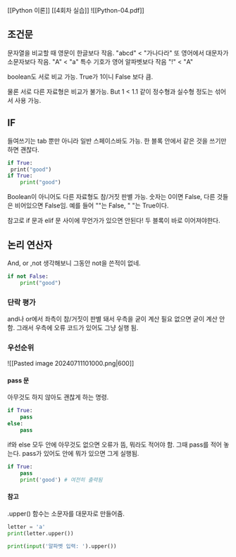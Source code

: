 [[Python 이론]]
[[4회차 실습]]
![[Python-04.pdf]]
## 조건문
문자열을 비교할 때 영문이 한글보다 작음.
"abcd" < "가나다라"
또 영어에서 대문자가 소문자보다 작음.
"A" < "a"
특수 기호가 영어 알파벳보다 작음
"!" < "A"

boolean도 서로 비교 가능. 
True가 1이니 False 보다 큼.

물론 서로 다른 자료형은 비교가 불가능.
But
1 < 1.1
같이 정수형과 실수형 정도는 섞어서 사용 가능.

## IF
들여쓰기는 tab 뿐만 아니라 일반 스페이스바도 가능.
한 블록 안에서 같은 것을 쓰기만하면 괜찮다.
```python
if True:
 print("good")
if True:
    print("good")
```

Boolean이 아니어도 다른 자료형도 참/거짓 판별 가능.
숫자는 0이면 False, 다른 것들은 비어있으면 False임.
예를 들어 ""는 False, " "는 True이다.

참고로 if 문과 elif 문 사이에 무언가가 있으면 안된다!
두 블록이 바로 이어져야한다.

## 논리 연산자
And, or ,not
생각해보니 그동안 not을 쓴적이 없네.
```python
if not False:
    print("good")
```

### 단락 평가
and나 or에서 좌측이 참/거짓이 판별 돼서 우측을 굳이 계산 필요 없으면 굳이 계산 안함.
그래서 우측에 오류 코드가 있어도 그냥 실행 됨.

### 우선순위
![[Pasted image 20240711101000.png|600]]

#### pass 문
아무것도 하지 않아도 괜찮게 하는 명령.
```python
if True:
    pass
else:
    pass
```
if와 else 모두 안에 아무것도 없으면 오류가 뜸, 뭐라도 적어야 함.
그때 pass를 적어 놓는다. 
pass가 있어도 안에 뭐가 있으면 그게 실행됨.
```python
if True:
    pass
    print('good') # 여전히 출력됨
```

#### 참고
.upper() 함수는 소문자를 대문자로 만들어줌.
```python
letter = 'a'
print(letter.upper())

print(input('알파벳 입력: ').upper())
```